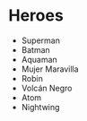 # Heroes

* Superman
* Batman
* Aquaman
* Mujer Maravilla
* Robin
* Volcán Negro
* Atom
* Nightwing
